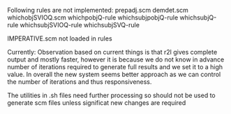 Following rules are not implemented:
prepadj.scm
demdet.scm
whichobjSVIOQ.scm
whichpobjQ-rule
whichsubjpobjQ-rule
whichsubjQ-rule
whichsubjSVIOQ-rule
whichsubjSVQ-rule

IMPERATIVE.scm not loaded in rules

Currently:
Observation based on current things is that r2l gives complete output and mostly faster, however it is because we do not know in advance number of iterations required to generate full results and we set it to a high value. In overall the new system seems better approach as we can control the number of iterations and thus responsiveness.

The utilities in .sh files need further processing so should not be used to generate scm files unless significat new changes are required
